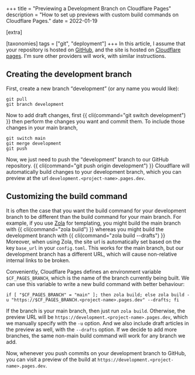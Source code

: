 +++
title = "Previewing a Development Branch on Cloudflare Pages"
description = "How to set up previews with custom build commands on Cloudflare Pages."
date = 2022-01-19

[extra]

[taxonomies]
tags = ["git", "deployment"]
+++
In this article, I assume that your repository is hosted on [GitHub](https://github.com), and the site is hosted on [Cloudflare pages](https://pages.cloudflare.com/).
I'm sure other providers will work, with similar instructions.

## Creating the development branch
First, create a new branch <q>development</q> (or any name you would like):
<pre><code><kbd>git pull</kbd>
<kbd>git branch development</kbd>
</code></pre>
Now to add draft changes, first
{{ cli(command="git switch development") }}
then perform the changes you want and commit them. To include those changes in your main branch,
<pre><code><kbd>git switch main</kbd>
<kbd>git merge development</kbd>
<kbd>git push</kbd>
</code></pre>
Now, we just need to push the <q>development</q> branch to our GitHub repository.
{{ cli(command="git push origin development") }}
Cloudflare will automatically build changes to your development branch, which you can preview at the url `development.<project-name>.pages.dev`.

## Customizing the build command
It is often the case that you want the build command for your development branch to be different than the build command for your main branch.
For example, if you use [Zola](https://getzola.org) for templating, you might build the main branch with
{{ cli(command="zola build") }}
whereas you might build the development branch with
{{ cli(command="zola build --drafts") }}
Moreover, when using Zola, the site url is automatically set based on the key `base_url` in your `config.toml`.
This works for the main branch, but our development branch has a different URL, which will cause non-relative internal links to be broken.

Conveniently, Cloudflare Pages defines an environment variable `$CF_PAGES_BRANCH`, which is the name of the branch currently being built.
We can use this variable to write a new build command with better behaviour:
```
if [ "$CF_PAGES_BRANCH" = "main" ]; then zola build; else zola build -u "https://$CF_PAGES_BRANCH.<project-name>.pages.dev" --drafts; fi
```
If the branch is your main branch, then just run `zola build`.
Otherwise, the preview URL will be `https://development.<project-name>.pages.dev`, which we manually specify with the `-u` option.
And we also include draft articles in the preview as well, with the `--drafts` option.
If we decide to add more branches, the same non-main build command will work for any branch we add.

Now, whenever you push commits on your development branch to GitHub, you can visit a preview of the build at `https://development.<project-name>.pages.dev`.
